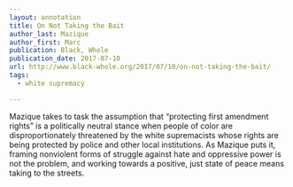 ```yaml
---
layout: annotation
title: On Not Taking the Bait
author_last: Mazique
author_first: Marc
publication: Black, Whole
publication_date: 2017-07-10
url: http://www.black-whole.org/2017/07/10/on-not-taking-the-bait/
tags:
  - white supremacy

---
```

Mazique takes to task the assumption that “protecting first amendment rights” is a politically neutral stance when people of color are disproportionately threatened by the white supremacists whose rights are being protected by police and other local institutions. As Mazique puts it, framing nonviolent forms of struggle against hate and oppressive power is not the problem, and working towards a positive, just state of peace means taking to the streets.
